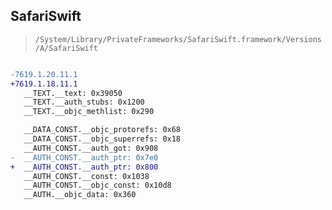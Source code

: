 ## SafariSwift

> `/System/Library/PrivateFrameworks/SafariSwift.framework/Versions/A/SafariSwift`

```diff

-7619.1.20.11.1
+7619.1.18.11.1
   __TEXT.__text: 0x39050
   __TEXT.__auth_stubs: 0x1200
   __TEXT.__objc_methlist: 0x290

   __DATA_CONST.__objc_protorefs: 0x68
   __DATA_CONST.__objc_superrefs: 0x18
   __AUTH_CONST.__auth_got: 0x908
-  __AUTH_CONST.__auth_ptr: 0x7e0
+  __AUTH_CONST.__auth_ptr: 0x800
   __AUTH_CONST.__const: 0x1038
   __AUTH_CONST.__objc_const: 0x10d8
   __AUTH.__objc_data: 0x360

```
